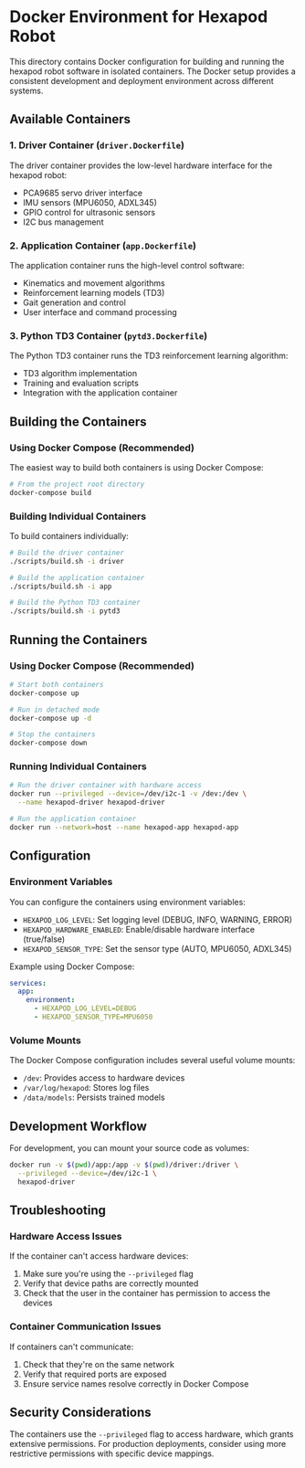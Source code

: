 # Docker Environment for Hexapod Robot

This directory contains Docker configuration for building and running the hexapod robot software in isolated containers. The Docker setup provides a consistent development and deployment environment across different systems.

## Available Containers

### 1. Driver Container (`driver.Dockerfile`)

The driver container provides the low-level hardware interface for the hexapod robot:

- PCA9685 servo driver interface
- IMU sensors (MPU6050, ADXL345)
- GPIO control for ultrasonic sensors
- I2C bus management

### 2. Application Container (`app.Dockerfile`)

The application container runs the high-level control software:

- Kinematics and movement algorithms
- Reinforcement learning models (TD3)
- Gait generation and control
- User interface and command processing

### 3. Python TD3 Container (`pytd3.Dockerfile`)

The Python TD3 container runs the TD3 reinforcement learning algorithm:

- TD3 algorithm implementation
- Training and evaluation scripts
- Integration with the application container

## Building the Containers

### Using Docker Compose (Recommended)

The easiest way to build both containers is using Docker Compose:

```bash
# From the project root directory
docker-compose build
```

### Building Individual Containers

To build containers individually:

```bash
# Build the driver container
./scripts/build.sh -i driver

# Build the application container
./scripts/build.sh -i app

# Build the Python TD3 container
./scripts/build.sh -i pytd3
```

## Running the Containers

### Using Docker Compose (Recommended)

```bash
# Start both containers
docker-compose up

# Run in detached mode
docker-compose up -d

# Stop the containers
docker-compose down
```

### Running Individual Containers

```bash
# Run the driver container with hardware access
docker run --privileged --device=/dev/i2c-1 -v /dev:/dev \
  --name hexapod-driver hexapod-driver

# Run the application container
docker run --network=host --name hexapod-app hexapod-app
```

## Configuration

### Environment Variables

You can configure the containers using environment variables:

- `HEXAPOD_LOG_LEVEL`: Set logging level (DEBUG, INFO, WARNING, ERROR)
- `HEXAPOD_HARDWARE_ENABLED`: Enable/disable hardware interface (true/false)
- `HEXAPOD_SENSOR_TYPE`: Set the sensor type (AUTO, MPU6050, ADXL345)

Example using Docker Compose:

```yaml
services:
  app:
    environment:
      - HEXAPOD_LOG_LEVEL=DEBUG
      - HEXAPOD_SENSOR_TYPE=MPU6050
```

### Volume Mounts

The Docker Compose configuration includes several useful volume mounts:

- `/dev`: Provides access to hardware devices
- `/var/log/hexapod`: Stores log files
- `/data/models`: Persists trained models

## Development Workflow

For development, you can mount your source code as volumes:

```bash
docker run -v $(pwd)/app:/app -v $(pwd)/driver:/driver \
  --privileged --device=/dev/i2c-1 \
  hexapod-driver
```

## Troubleshooting

### Hardware Access Issues

If the container can't access hardware devices:

1. Make sure you're using the `--privileged` flag
2. Verify that device paths are correctly mounted
3. Check that the user in the container has permission to access the devices

### Container Communication Issues

If containers can't communicate:

1. Check that they're on the same network
2. Verify that required ports are exposed
3. Ensure service names resolve correctly in Docker Compose

## Security Considerations

The containers use the `--privileged` flag to access hardware, which grants extensive permissions. For production deployments, consider using more restrictive permissions with specific device mappings.
